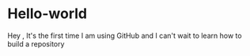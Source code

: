 # Hello-world
Hey , It's the first time I am using GitHub and I can't wait to learn how to build a repository
